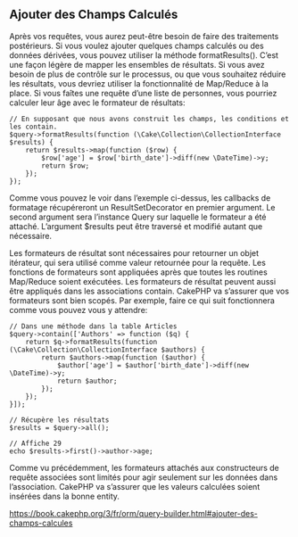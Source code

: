 ## Ajouter des Champs Calculés

Après vos requêtes, vous aurez peut-être besoin de faire des traitements postérieurs. Si vous voulez ajouter quelques champs calculés ou des données dérivées, vous pouvez utiliser la méthode formatResults(). C’est une façon légère de mapper les ensembles de résultats. Si vous avez besoin de plus de contrôle sur le processus, ou que vous souhaitez réduire les résultats, vous devriez utiliser la fonctionnalité de Map/Reduce à la place. Si vous faîtes une requête d’une liste de personnes, vous pourriez calculer leur âge avec le formateur de résultats:

```
// En supposant que nous avons construit les champs, les conditions et les contain.
$query->formatResults(function (\Cake\Collection\CollectionInterface  $results) {
    return $results->map(function ($row) {
        $row['age'] = $row['birth_date']->diff(new \DateTime)->y;
        return $row;
    });
});
```

Comme vous pouvez le voir dans l’exemple ci-dessus, les callbacks de formatage récupéreront un ResultSetDecorator en premier argument. Le second argument sera l’instance Query sur laquelle le formateur a été attaché. L’argument $results peut être traversé et modifié autant que nécessaire.

Les formateurs de résultat sont nécessaires pour retourner un objet itérateur, qui sera utilisé comme valeur retournée pour la requête. Les fonctions de formateurs sont appliquées après que toutes les routines Map/Reduce soient exécutées. Les formateurs de résultat peuvent aussi être appliqués dans les associations contain. CakePHP va s’assurer que vos formateurs sont bien scopés. Par exemple, faire ce qui suit fonctionnera comme vous pouvez vous y attendre:

```
// Dans une méthode dans la table Articles
$query->contain(['Authors' => function ($q) {
    return $q->formatResults(function (\Cake\Collection\CollectionInterface $authors) {
        return $authors->map(function ($author) {
            $author['age'] = $author['birth_date']->diff(new \DateTime)->y;
            return $author;
        });
    });
}]);
```
```
// Récupère les résultats
$results = $query->all();

// Affiche 29
echo $results->first()->author->age;
```
Comme vu précédemment, les formateurs attachés aux constructeurs de requête associées sont limités pour agir seulement sur les données dans l’association. CakePHP va s’assurer que les valeurs calculées soient insérées dans la bonne entity.

https://book.cakephp.org/3/fr/orm/query-builder.html#ajouter-des-champs-calcules 
